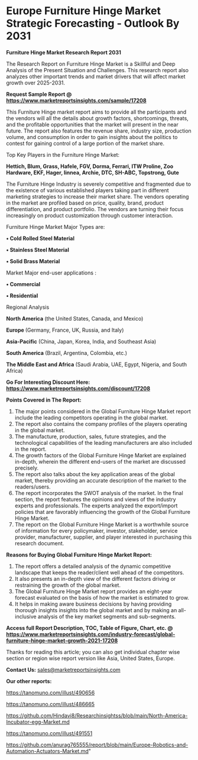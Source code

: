 # Europe Furniture Hinge Market Strategic Forecasting - Outlook By 2031

<strong>Furniture Hinge Market Research Report 2031</strong>

The Research Report on Furniture Hinge Market is a Skillful and Deep Analysis of the Present Situation and Challenges. This research report also analyzes other important trends and market drivers that will affect market growth over 2025-2031.

<strong>Request Sample Report @ <a href=https://www.marketreportsinsights.com/sample/17208>https://www.marketreportsinsights.com/sample/17208</a></strong>

This Furniture Hinge market report aims to provide all the participants and the vendors will all the details about growth factors, shortcomings, threats, and the profitable opportunities that the market will present in the near future. The report also features the revenue share, industry size, production volume, and consumption in order to gain insights about the politics to contest for gaining control of a large portion of the market share.

Top Key Players in the Furniture Hinge Market:

<strong>Hettich, Blum, Grass, Hafele, FGV, Dorma, Ferrari, ITW Proline, Zoo Hardware, EKF, Hager, linnea, Archie, DTC, SH-ABC, Topstrong, Gute</strong>

The Furniture Hinge Industry is severely competitive and fragmented due to the existence of various established players taking part in different marketing strategies to increase their market share. The vendors operating in the market are profiled based on price, quality, brand, product differentiation, and product portfolio. The vendors are turning their focus increasingly on product customization through customer interaction.

Furniture Hinge Market Major Types are:

<strong>• Cold Rolled Steel Material

• Stainless Steel Material

• Solid Brass Material</strong>

Market Major end-user applications :

<strong>• Commercial

• Residential</strong>

Regional Analysis

</u><strong><b>North America</b></strong> (the United States, Canada, and Mexico)

<strong><b>Europe </b></strong>(Germany, France, UK, Russia, and Italy)

<strong><b>Asia-Pacific</b></strong> (China, Japan, Korea, India, and Southeast Asia)

<strong><b>South America</b></strong> (Brazil, Argentina, Colombia, etc.)

<strong><b>The Middle East and Africa</b></strong> (Saudi Arabia, UAE, Egypt, Nigeria, and South Africa)

<strong>Go For Interesting Discount Here: <a href=https://www.marketreportsinsights.com/discount/17208>https://www.marketreportsinsights.com/discount/17208</a></strong>

<strong>Points Covered in The Report:</strong>
<ol>
  <li>The major points considered in the Global Furniture Hinge Market report include the leading competitors operating in the global market.</li>
  <li>The report also contains the company profiles of the players operating in the global market.</li>
  <li>The manufacture, production, sales, future strategies, and the technological capabilities of the leading manufacturers are also included in the report.</li>
  <li>The growth factors of the Global Furniture Hinge Market are explained in-depth, wherein the different end-users of the market are discussed precisely.</li>
  <li>The report also talks about the key application areas of the global market, thereby providing an accurate description of the market to the readers/users.</li>
  <li>The report incorporates the SWOT analysis of the market. In the final section, the report features the opinions and views of the industry experts and professionals. The experts analyzed the export/import policies that are favorably influencing the growth of the Global Furniture Hinge Market.</li>
  <li>The report on the Global Furniture Hinge Market is a worthwhile source of information for every policymaker, investor, stakeholder, service provider, manufacturer, supplier, and player interested in purchasing this research document.</li>
</ol>
<strong>Reasons for Buying Global Furniture Hinge Market Report:</strong>

<ol>
  <li>The report offers a detailed analysis of the dynamic competitive landscape that keeps the reader/client well ahead of the competitors.</li>
  <li>It also presents an in-depth view of the different factors driving or restraining the growth of the global market.</li>
  <li>The Global Furniture Hinge Market report provides an eight-year forecast evaluated on the basis of how the market is estimated to grow.</li>
  <li>It helps in making aware business decisions by having providing thorough insights insights into the global market and by making an all-inclusive analysis of the key market segments and sub-segments.</li>
</ol>
<strong>Access full Report Description, TOC, Table of Figure, Chart, etc. @ <a href=https://www.marketreportsinsights.com/industry-forecast/global-furniture-hinge-market-growth-2021-17208>https://www.marketreportsinsights.com/industry-forecast/global-furniture-hinge-market-growth-2021-17208</a></strong>


Thanks for reading this article; you can also get individual chapter wise section or region wise report version like Asia, United States, Europe.

<strong>Contact Us:</strong>
sales@marketreportsinsights.com

<strong>Our other reports:</strong>

<a href=https://tanomuno.com/illust/490656>https://tanomuno.com/illust/490656</a>

<a href=https://tanomuno.com/illust/486665>https://tanomuno.com/illust/486665</a>

<a href=https://github.com/Hindavi8/Researchinsightss/blob/main/North-America-Incubator-egg-Market.md>https://github.com/Hindavi8/Researchinsightss/blob/main/North-America-Incubator-egg-Market.md</a>

<a href=https://tanomuno.com/illust/491551>https://tanomuno.com/illust/491551</a>

<a href=https://github.com/anurag765555/report/blob/main/Europe-Robotics-and-Automation-Actuators-Market.md>https://github.com/anurag765555/report/blob/main/Europe-Robotics-and-Automation-Actuators-Market.md</a>"
